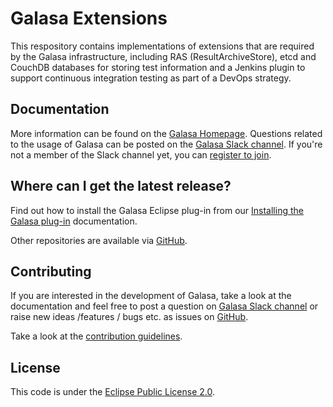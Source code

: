 # Galasa Extensions
This respository contains implementations of extensions that are required by the Galasa infrastructure, including RAS (ResultArchiveStore), etcd and CouchDB databases for storing test information and a Jenkins plugin to support continuous integration testing as part of a DevOps strategy.

## Documentation

More information can be found on the [Galasa Homepage](https://galasa.dev). Questions related to the usage of Galasa can be posted on the <a href="https://galasa.slack.com" target="_blank"> Galasa Slack channel</a>. If you're not a member of the Slack channel yet, you can <a href="https://join.slack.com/t/galasa/shared_invite/zt-ele2ic8x-VepEO1o13t4Jtb3ZuM4RUA" target="_blank"> register to join</a>.

## Where can I get the latest release?

Find out how to install the Galasa Eclipse plug-in from our [Installing the Galasa plug-in](https://galasa.dev/docs/getting-started/installing) documentation.

Other repositories are available via [GitHub](https://github.com/galasa-dev). 

## Contributing

If you are interested in the development of Galasa, take a look at the documentation and feel free to post a question on [Galasa Slack channel](https://galasa.slack.com) or raise new ideas /features / bugs etc. as issues on [GitHub](https://github.com/galasa-dev/projectmanagement).

Take a look at the [contribution guidelines](https://github.com/galasa-dev/projectmanagement/blob/master/contributing.md).

## License

This code is under the [Eclipse Public License 2.0](https://github.com/galasa-dev/maven/blob/master/LICENSE).
